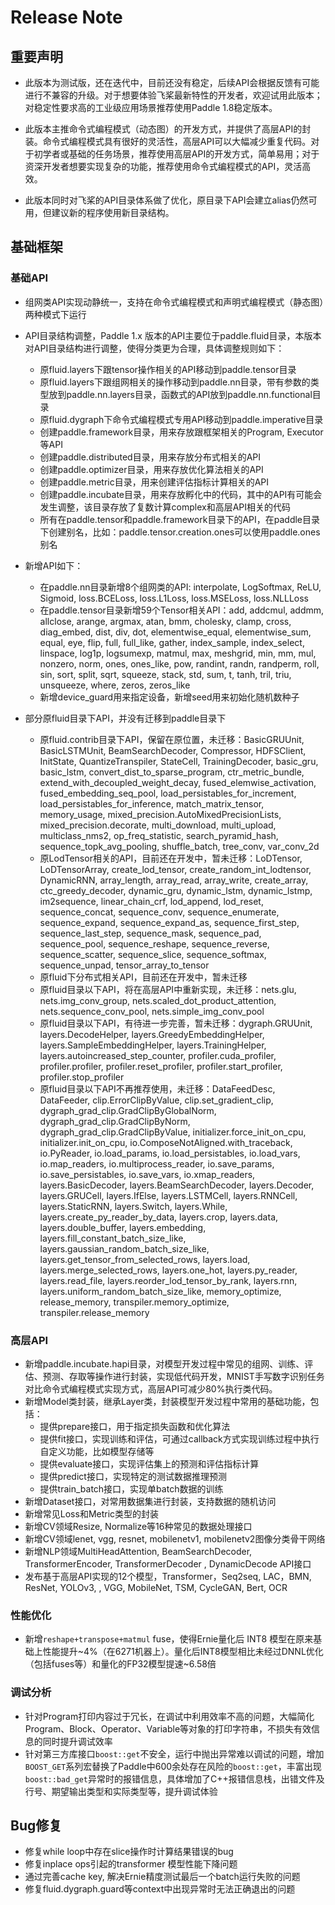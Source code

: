 # Release Note

## 重要声明

 - 此版本为测试版，还在迭代中，目前还没有稳定，后续API会根据反馈有可能进行不兼容的升级。对于想要体验飞桨最新特性的开发者，欢迎试用此版本；对稳定性要求高的工业级应用场景推荐使用Paddle 1.8稳定版本。

 - 此版本主推命令式编程模式（动态图）的开发方式，并提供了高层API的封装。命令式编程模式具有很好的灵活性，高层API可以大幅减少重复代码。对于初学者或基础的任务场景，推荐使用高层API的开发方式，简单易用；对于资深开发者想要实现复杂的功能，推荐使用命令式编程模式的API，灵活高效。

 - 此版本同时对飞桨的API目录体系做了优化，原目录下API会建立alias仍然可用，但建议新的程序使用新目录结构。

## 基础框架

### 基础API

- 组网类API实现动静统一，支持在命令式编程模式和声明式编程模式（静态图）两种模式下运行
- API目录结构调整，Paddle 1.x 版本的API主要位于paddle.fluid目录，本版本对API目录结构进行调整，使得分类更为合理，具体调整规则如下：
  - 原fluid.layers下跟tensor操作相关的API移动到paddle.tensor目录
  - 原fluid.layers下跟组网相关的操作移动到paddle.nn目录，带有参数的类型放到paddle.nn.layers目录，函数式的API放到paddle.nn.functional目录
  - 原fluid.dygraph下命令式编程模式专用API移动到paddle.imperative目录
  - 创建paddle.framework目录，用来存放跟框架相关的Program, Executor等API
  - 创建paddle.distributed目录，用来存放分布式相关的API
  - 创建paddle.optimizer目录，用来存放优化算法相关的API
  - 创建paddle.metric目录，用来创建评估指标计算相关的API
  - 创建paddle.incubate目录，用来存放孵化中的代码，其中的API有可能会发生调整，该目录存放了复数计算complex和高层API相关的代码
  - 所有在paddle.tensor和paddle.framework目录下的API，在paddle目录下创建别名，比如：paddle.tensor.creation.ones可以使用paddle.ones别名

- 新增API如下：
  - 在paddle.nn目录新增8个组网类的API: interpolate, LogSoftmax, ReLU, Sigmoid, loss.BCELoss, loss.L1Loss, loss.MSELoss, loss.NLLLoss
  - 在paddle.tensor目录新增59个Tensor相关API：add, addcmul, addmm, allclose, arange, argmax, atan, bmm, cholesky, clamp, cross, diag_embed, dist, div, dot, elementwise_equal, elementwise_sum, equal, eye, flip, full, full_like, gather, index_sample, index_select, linspace, log1p, logsumexp, matmul, max, meshgrid, min, mm, mul, nonzero, norm, ones, ones_like, pow, randint, randn, randperm, roll, sin, sort, split, sqrt, squeeze, stack, std, sum, t, tanh, tril, triu, unsqueeze, where, zeros, zeros_like
  - 新增device_guard用来指定设备，新增seed用来初始化随机数种子

- 部分原fluid目录下API，并没有迁移到paddle目录下
  - 原fluid.contrib目录下API，保留在原位置，未迁移：BasicGRUUnit, BasicLSTMUnit, BeamSearchDecoder, Compressor, HDFSClient, InitState, QuantizeTranspiler, StateCell, TrainingDecoder, basic_gru, basic_lstm, convert_dist_to_sparse_program, ctr_metric_bundle, extend_with_decoupled_weight_decay, fused_elemwise_activation, fused_embedding_seq_pool, load_persistables_for_increment, load_persistables_for_inference, match_matrix_tensor, memory_usage, mixed_precision.AutoMixedPrecisionLists, mixed_precision.decorate, multi_download, multi_upload, multiclass_nms2, op_freq_statistic, search_pyramid_hash, sequence_topk_avg_pooling, shuffle_batch, tree_conv, var_conv_2d
  - 原LodTensor相关的API，目前还在开发中，暂未迁移：LoDTensor, LoDTensorArray, create_lod_tensor, create_random_int_lodtensor, DynamicRNN, array_length, array_read, array_write, create_array, ctc_greedy_decoder, dynamic_gru, dynamic_lstm, dynamic_lstmp, im2sequence, linear_chain_crf, lod_append, lod_reset, sequence_concat, sequence_conv, sequence_enumerate, sequence_expand, sequence_expand_as, sequence_first_step, sequence_last_step, sequence_mask, sequence_pad, sequence_pool, sequence_reshape, sequence_reverse, sequence_scatter, sequence_slice, sequence_softmax, sequence_unpad, tensor_array_to_tensor
  - 原fluid下分布式相关API，目前还在开发中，暂未迁移
  - 原fluid目录以下API，将在高层API中重新实现，未迁移：nets.glu, nets.img_conv_group, nets.scaled_dot_product_attention, nets.sequence_conv_pool, nets.simple_img_conv_pool
  - 原fluid目录以下API，有待进一步完善，暂未迁移：dygraph.GRUUnit, layers.DecodeHelper, layers.GreedyEmbeddingHelper, layers.SampleEmbeddingHelper, layers.TrainingHelper, layers.autoincreased_step_counter, profiler.cuda_profiler, profiler.profiler, profiler.reset_profiler, profiler.start_profiler, profiler.stop_profiler
  - 原fluid目录以下API不再推荐使用，未迁移：DataFeedDesc, DataFeeder, clip.ErrorClipByValue, clip.set_gradient_clip, dygraph_grad_clip.GradClipByGlobalNorm, dygraph_grad_clip.GradClipByNorm, dygraph_grad_clip.GradClipByValue, initializer.force_init_on_cpu, initializer.init_on_cpu, io.ComposeNotAligned.with_traceback, io.PyReader, io.load_params, io.load_persistables, io.load_vars, io.map_readers, io.multiprocess_reader, io.save_params, io.save_persistables, io.save_vars, io.xmap_readers, layers.BasicDecoder, layers.BeamSearchDecoder, layers.Decoder, layers.GRUCell, layers.IfElse, layers.LSTMCell, layers.RNNCell, layers.StaticRNN, layers.Switch, layers.While, layers.create_py_reader_by_data, layers.crop, layers.data, layers.double_buffer, layers.embedding, layers.fill_constant_batch_size_like, layers.gaussian_random_batch_size_like, layers.get_tensor_from_selected_rows, layers.load, layers.merge_selected_rows, layers.one_hot, layers.py_reader, layers.read_file, layers.reorder_lod_tensor_by_rank, layers.rnn, layers.uniform_random_batch_size_like, memory_optimize, release_memory, transpiler.memory_optimize, transpiler.release_memory

### 高层API

- 新增paddle.incubate.hapi目录，对模型开发过程中常见的组网、训练、评估、预测、存取等操作进行封装，实现低代码开发，MNIST手写数字识别任务对比命令式编程模式实现方式，高层API可减少80%执行类代码。
- 新增Model类封装，继承Layer类，封装模型开发过程中常用的基础功能，包括：
  - 提供prepare接口，用于指定损失函数和优化算法
  - 提供fit接口，实现训练和评估，可通过callback方式实现训练过程中执行自定义功能，比如模型存储等
  - 提供evaluate接口，实现评估集上的预测和评估指标计算
  - 提供predict接口，实现特定的测试数据推理预测
  - 提供train_batch接口，实现单batch数据的训练
- 新增Dataset接口，对常用数据集进行封装，支持数据的随机访问
- 新增常见Loss和Metric类型的封装
- 新增CV领域Resize, Normalize等16种常见的数据处理接口
- 新增CV领域lenet, vgg, resnet, mobilenetv1, mobilenetv2图像分类骨干网络
- 新增NLP领域MultiHeadAttention, BeamSearchDecoder, TransformerEncoder, TransformerDecoder , DynamicDecode API接口
- 发布基于高层API实现的12个模型，Transformer，Seq2seq,  LAC，BMN, ResNet,  YOLOv3, , VGG, MobileNet, TSM, CycleGAN,  Bert, OCR

### 性能优化

- 新增`reshape+transpose+matmul` fuse，使得Ernie量化后 INT8 模型在原来基础上性能提升~4%（在6271机器上）。量化后INT8模型相比未经过DNNL优化（包括fuses等）和量化的FP32模型提速~6.58倍

### 调试分析

- 针对Program打印内容过于冗长，在调试中利用效率不高的问题，大幅简化Program、Block、Operator、Variable等对象的打印字符串，不损失有效信息的同时提升调试效率
- 针对第三方库接口`boost::get`不安全，运行中抛出异常难以调试的问题，增加`BOOST_GET`系列宏替换了Paddle中600余处存在风险的`boost::get`，丰富出现`boost::bad_get`异常时的报错信息，具体增加了C++报错信息栈，出错文件及行号、期望输出类型和实际类型等，提升调试体验

## Bug修复

 - 修复while loop中存在slice操作时计算结果错误的bug
 - 修复inplace ops引起的transformer 模型性能下降问题
 - 通过完善cache key, 解决Ernie精度测试最后一个batch运行失败的问题
 - 修复fluid.dygraph.guard等context中出现异常时无法正确退出的问题
